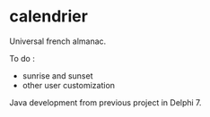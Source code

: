 calendrier
==========

Universal french almanac.

To do : 
- sunrise and sunset
- other user customization

Java development from previous project in Delphi 7.

